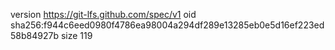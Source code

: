 version https://git-lfs.github.com/spec/v1
oid sha256:f944c6eed0980f4786ea98004a294df289e13285eb0e5d16ef223ed58b84927b
size 119
